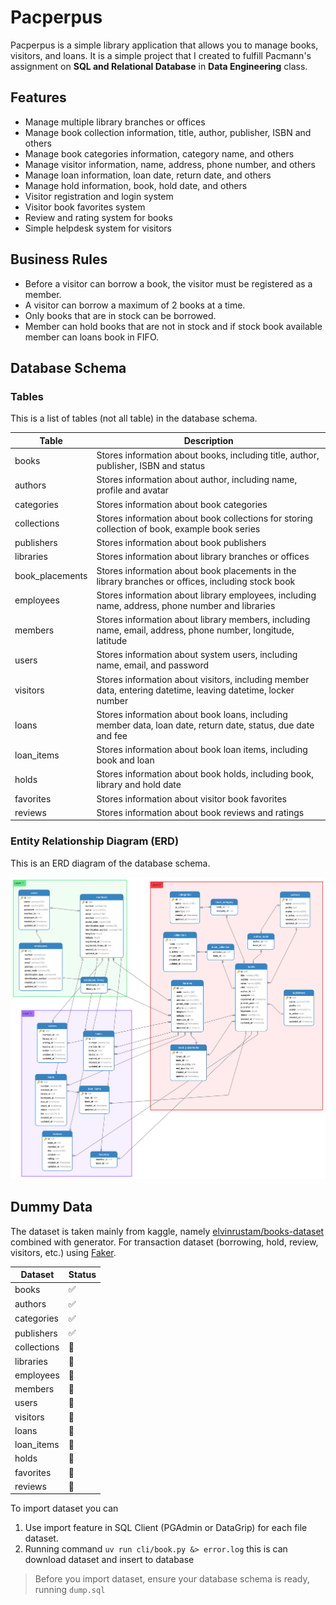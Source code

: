 # Pacperpus

Pacperpus is a simple library application that allows you to manage books, visitors, and loans.
It is a simple project that I created to fulfill Pacmann's assignment on
**SQL and Relational Database** in **Data Engineering** class.

## Features

* Manage multiple library branches or offices
* Manage book collection information, title, author, publisher, ISBN and others
* Manage book categories information, category name, and others
* Manage visitor information, name, address, phone number, and others
* Manage loan information, loan date, return date, and others
* Manage hold information, book, hold date, and others
* Visitor registration and login system
* Visitor book favorites system
* Review and rating system for books
* Simple helpdesk system for visitors

## Business Rules

* Before a visitor can borrow a book, the visitor must be registered as a member.
* A visitor can borrow a maximum of 2 books at a time.
* Only books that are in stock can be borrowed.
* Member can hold books that are not in stock and if stock book available member can loans book in FIFO.

## Database Schema

### Tables

This is a list of tables (not all table) in the database schema.

| Table           | Description                                                                                                  |
|-----------------|--------------------------------------------------------------------------------------------------------------|
| books           | Stores information about books, including title, author, publisher, ISBN and status                          |
| authors         | Stores information about author, including name, profile and avatar                                          |
| categories      | Stores information about book categories                                                                     |
| collections     | Stores information about book collections for storing collection of book, example book series                |
| publishers      | Stores information about book publishers                                                                     |
| libraries       | Stores information about library branches or offices                                                         |
| book_placements | Stores information about book placements in the library branches or offices, including stock book            |
| employees       | Stores information about library employees, including name, address, phone number and libraries              |
| members         | Stores information about library members, including name, email, address, phone number, longitude, latitude  |
| users           | Stores information about system users, including name, email, and password                                   |
| visitors        | Stores information about visitors, including member data, entering datetime, leaving datetime, locker number |
| loans           | Stores information about book loans, including member data, loan date, return date, status, due date and fee |
| loan_items      | Stores information about book loan items, including book and loan                                            |
| holds           | Stores information about book holds, including book, library and hold date                                   |
| favorites       | Stores information about visitor book favorites                                                              |
| reviews         | Stores information about book reviews and ratings                                                            |

### Entity Relationship Diagram (ERD)

This is an ERD diagram of the database schema.

![ERD](erd.png)

## Dummy Data

The dataset is taken mainly from kaggle, namely [elvinrustam/books-dataset](https://www.kaggle.com/datasets/elvinrustam/books-dataset) 
combined with generator. For transaction dataset (borrowing, hold, review, visitors, etc.) using [Faker](https://faker.readthedocs.io/en/master/).

| Dataset     | Status |
|-------------|--------|
| books       | ✅     |
| authors     | ✅     |
| categories  | ✅     |
| publishers  | ✅     |
| collections | 🔄     |
| libraries   | 🔄     |
| employees   | 🔄     |
| members     | 🔄     |
| users       | 🔄     |
| visitors    | 🔄     |
| loans       | 🔄     |
| loan_items  | 🔄     |
| holds       | 🔄     |
| favorites   | 🔄     |
| reviews     | 🔄     |

To import dataset you can
1. Use import feature in SQL Client (PGAdmin or DataGrip) for each file dataset.
2. Running command `uv run cli/book.py &> error.log` this is can download dataset and insert to database

> Before you import dataset, ensure your database schema is ready, running `dump.sql`
